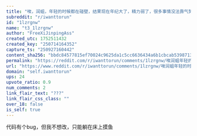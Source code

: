 ```yaml
---
title: "唉，润蛆，年轻的时候都在碰壁，结果现在年纪大了，精力弱了，很多事情没法靠气势撑过去了"
subreddit: "r/iwanttorun"
id: "1lzrgnw"
name: "t3_1lzrgnw"
author: "FreeXiJinpingAss"
created_utc: 1752511432
created_key: "250714164352"
capture_ts: "250927160442"
content_sha256: "bbdc84577815ef70024c9625da1c5cc6636434a6b1cbcab53987138dd2b18094"
permalink: "https://reddit.com/r/iwanttorun/comments/1lzrgnw/唉润蛆年轻的时候都在碰壁结果现在年纪大了精力弱了很多事情没法靠气势撑过去了/"
url: "https://www.reddit.com/r/iwanttorun/comments/1lzrgnw/唉润蛆年轻的时候都在碰壁结果现在年纪大了精力弱了很多事情没法靠气势撑过去了/"
domain: "self.iwanttorun"
ups: 24
upvote_ratio: 0.9
num_comments: 2
link_flair_text: "???"
link_flair_css_class: ""
over_18: false
is_self: true
---
```


代码有个bug，但我不想改，只能躺在床上摸鱼
